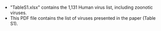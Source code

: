 - "TableS1.xlsx" contains the 1,131 Human virus list, including zoonotic viruses.
- This PDF file contains the list of viruses presented in the paper (Table S1).
